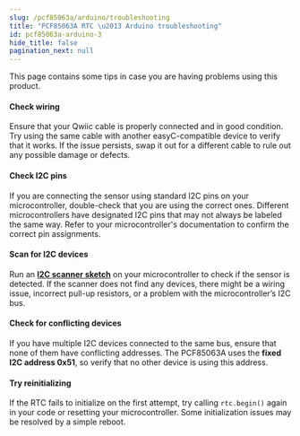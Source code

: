 ```yaml
---
slug: /pcf85063a/arduino/troubleshooting
title: "PCF85063A RTC \u2013 Arduino troubleshooting"
id: pcf85063a-arduino-3
hide_title: false
pagination_next: null
---
```

This page contains some tips in case you are having problems using this product.

<ExpandableSection title="My RTC won't initialize!">

#### Check wiring
Ensure that your Qwiic cable is properly connected and in good condition. Try using the same cable with another easyC-compatible device to verify that it works. If the issue persists, swap it out for a different cable to rule out any possible damage or defects.

#### Check I2C pins
If you are connecting the sensor using standard I2C pins on your microcontroller, double-check that you are using the correct ones. Different microcontrollers have designated I2C pins that may not always be labeled the same way. Refer to your microcontroller's documentation to confirm the correct pin assignments.

#### Scan for I2C devices
Run an [**I2C scanner sketch**](https://github.com/SolderedElectronics/Soldered-Hacky-Codes/tree/main/I2C_Scanner) on your microcontroller to check if the sensor is detected. If the scanner does not find any devices, there might be a wiring issue, incorrect pull-up resistors, or a problem with the microcontroller’s I2C bus.

#### Check for conflicting devices
If you have multiple I2C devices connected to the same bus, ensure that none of them have conflicting addresses. The PCF85063A uses the **fixed I2C address 0x51**, so verify that no other device is using this address.

#### Try reinitializing
If the RTC fails to initialize on the first attempt, try calling `rtc.begin()` again in your code or resetting your microcontroller. Some initialization issues may be resolved by a simple reboot.

</ExpandableSection>